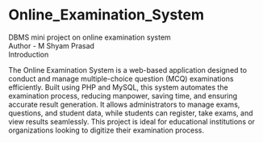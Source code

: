 # Online_Examination_System
DBMS mini project on online examination system 
<br>
Author - M Shyam Prasad
<br>
Introduction

The Online Examination System is a web-based application designed to conduct and manage multiple-choice question (MCQ) examinations efficiently. Built using PHP and MySQL, this system automates the examination process, reducing manpower, saving time, and ensuring accurate result generation. It allows administrators to manage exams, questions, and student data, while students can register, take exams, and view results seamlessly. This project is ideal for educational institutions or organizations looking to digitize their examination process.


